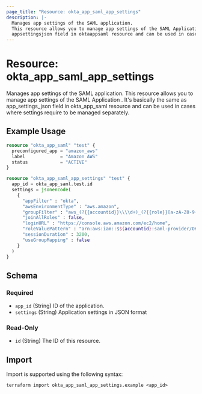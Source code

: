 ```yaml
---
page_title: "Resource: okta_app_saml_app_settings"
description: |-
  Manages app settings of the SAML application.
  This resource allows you to manage app settings of the SAML Application . It's basically the same as
  appsettingsjson field in oktaappsaml resource and can be used in cases where settings require to be managed separately.
---
```


# Resource: okta_app_saml_app_settings

Manages app settings of the SAML application.
This resource allows you to manage app settings of the SAML Application . It's basically the same as
app_settings_json field in okta_app_saml resource and can be used in cases where settings require to be managed separately.

## Example Usage

```terraform
resource "okta_app_saml" "test" {
  preconfigured_app = "amazon_aws"
  label             = "Amazon AWS"
  status            = "ACTIVE"
}

resource "okta_app_saml_app_settings" "test" {
  app_id = okta_app_saml.test.id
  settings = jsonencode(
    {
      "appFilter" : "okta",
      "awsEnvironmentType" : "aws.amazon",
      "groupFilter" : "aws_(?{{accountid}}\\\\d+)_(?{{role}}[a-zA-Z0-9+=,.@\\\\-_]+)",
      "joinAllRoles" : false,
      "loginURL" : "https://console.aws.amazon.com/ec2/home",
      "roleValuePattern" : "arn:aws:iam::$${accountid}:saml-provider/OKTA,arn:aws:iam::$${accountid}:role/$${role}",
      "sessionDuration" : 3200,
      "useGroupMapping" : false
    }
  )
}
```

<!-- schema generated by tfplugindocs -->
## Schema

### Required

- `app_id` (String) ID of the application.
- `settings` (String) Application settings in JSON format

### Read-Only

- `id` (String) The ID of this resource.

## Import

Import is supported using the following syntax:

```shell
terraform import okta_app_saml_app_settings.example <app_id>
```
